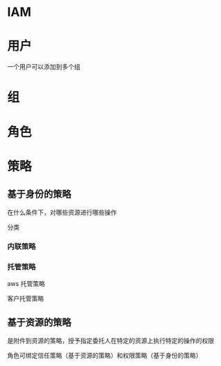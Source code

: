 # IAM

# 用户

一个用户可以添加到多个组

# 组

# 角色

# 策略

## 基于身份的策略

在什么条件下，对哪些资源进行哪些操作

分类

### 内联策略

### 托管策略

aws 托管策略

客户托管策略

## 基于资源的策略

是附件到资源的策略，授予指定委托人在特定的资源上执行特定的操作的权限

角色可绑定信任策略（基于资源的策略）和权限策略（基于身份的策略）





